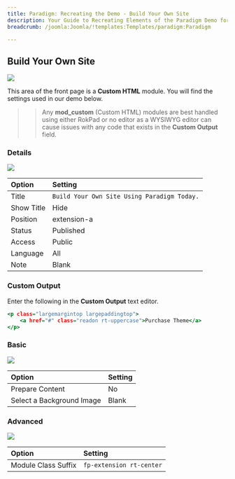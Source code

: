```yaml
---
title: Paradigm: Recreating the Demo - Build Your Own Site
description: Your Guide to Recreating Elements of the Paradigm Demo for Joomla
breadcrumb: /joomla:Joomla/!templates:Templates/paradigm:Paradigm

---
```


Build Your Own Site
-----

![][demo]

This area of the front page is a **Custom HTML** module. You will find the settings used in our demo below.

>> Any **mod_custom** (Custom HTML) modules are best handled using either RokPad or no editor as a WYSIWYG editor can cause issues with any code that exists in the **Custom Output** field.

### Details

![][demo2]

| Option     | Setting                                     |  
| :--------- | :------------------------------------------ |  
| Title      | `Build Your Own Site Using Paradigm Today.` |  
| Show Title | Hide                                        |  
| Position   | extension-a                                 |  
| Status     | Published                                   |  
| Access     | Public                                      |  
| Language   | All                                         |  
| Note       | Blank                                       |  

### Custom Output

Enter the following in the **Custom Output** text editor.

~~~ .html
<p class="largemargintop largepaddingtop">
	<a href="#" class="readon rt-uppercase">Purchase Theme</a>
</p>
~~~

### Basic

![][demo3]

| Option                    | Setting |  
| :------------------------ | :------ |  
| Prepare Content           | No      |  
| Select a Background Image | Blank   |

### Advanced

![][demo4]

| Option              | Setting                    |  
| :------------------ | :------------------------- |  
| Module Class Suffix | `fp-extension rt-center`   |  

[demo]: assets/demo_8.jpeg
[demo2]: assets/build_1.jpeg
[demo3]: assets/build_2.jpeg
[demo4]: assets/build_3.jpeg